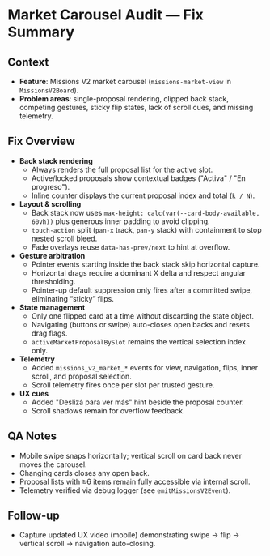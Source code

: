 # Market Carousel Audit — Fix Summary

## Context
- **Feature**: Missions V2 market carousel (`missions-market-view` in `MissionsV2Board`).
- **Problem areas**: single-proposal rendering, clipped back stack, competing gestures, sticky flip states, lack of scroll cues, and missing telemetry.

## Fix Overview
- **Back stack rendering**
  - Always renders the full proposal list for the active slot.
  - Active/locked proposals show contextual badges ("Activa" / "En progreso").
  - Inline counter displays the current proposal index and total (`k / N`).
- **Layout & scrolling**
  - Back stack now uses `max-height: calc(var(--card-body-available, 60vh))` plus generous inner padding to avoid clipping.
  - `touch-action` split (`pan-x` track, `pan-y` stack) with containment to stop nested scroll bleed.
  - Fade overlays reuse `data-has-prev/next` to hint at overflow.
- **Gesture arbitration**
  - Pointer events starting inside the back stack skip horizontal capture.
  - Horizontal drags require a dominant X delta and respect angular thresholding.
  - Pointer-up default suppression only fires after a committed swipe, eliminating “sticky” flips.
- **State management**
  - Only one flipped card at a time without discarding the state object.
  - Navigating (buttons or swipe) auto-closes open backs and resets drag flags.
  - `activeMarketProposalBySlot` remains the vertical selection index only.
- **Telemetry**
  - Added `missions_v2_market_*` events for view, navigation, flips, inner scroll, and proposal selection.
  - Scroll telemetry fires once per slot per trusted gesture.
- **UX cues**
  - Added "Deslizá para ver más" hint beside the proposal counter.
  - Scroll shadows remain for overflow feedback.

## QA Notes
- Mobile swipe snaps horizontally; vertical scroll on card back never moves the carousel.
- Changing cards closes any open back.
- Proposal lists with ≥6 items remain fully accessible via internal scroll.
- Telemetry verified via debug logger (see `emitMissionsV2Event`).

## Follow-up
- Capture updated UX video (mobile) demonstrating swipe → flip → vertical scroll → navigation auto-closing.
